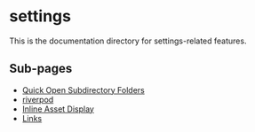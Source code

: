 # settings

This is the documentation directory for settings-related features.

## Sub-pages

- [Quick Open Subdirectory Folders](./quick-open-subdirectory)
- [riverpod](../en/riverpod)
- [Inline Asset Display](./inline-asset-display)
- [Links](./Links)